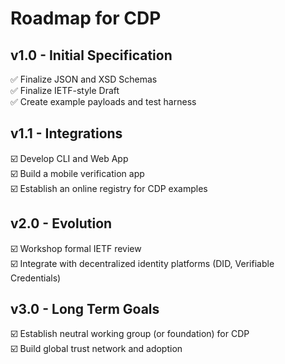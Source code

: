 # Roadmap for CDP

## v1.0 - Initial Specification
✅ Finalize JSON and XSD Schemas  
✅ Finalize IETF-style Draft  
✅ Create example payloads and test harness

## v1.1 - Integrations
☑️ Develop CLI and Web App  
☑️ Build a mobile verification app  
☑️ Establish an online registry for CDP examples

## v2.0 - Evolution
☑️ Workshop formal IETF review  
☑️ Integrate with decentralized identity platforms (DID, Verifiable Credentials)

## v3.0 - Long Term Goals
☑️ Establish neutral working group (or foundation) for CDP  
☑️ Build global trust network and adoption
